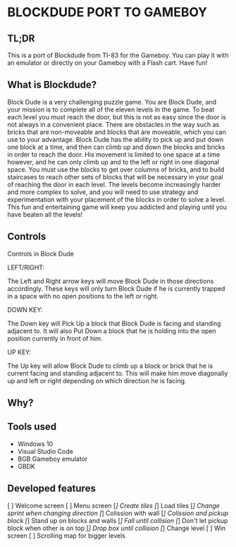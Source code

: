 # BLOCKDUDE PORT TO GAMEBOY

## TL;DR

This is a port of Blockdude from TI-83 for the Gameboy. You can play it with an emulator or directly on your Gameboy with a Flash cart. Have fun! 

## What is Blockdude?

Block Dude is a very challenging puzzle game. You are Block Dude, and your mission is to complete all of the eleven levels in the game. To beat each level you must reach the door, but this is not as easy since the door is not always in a convenient place. There are obstacles in the way such as bricks that are non-moveable and blocks that are moveable, which you can use to your advantage. Block Dude has the ability to pick up and put down one block at a time, and then can climb up and down the blocks and bricks in order to reach the door. His movement is limited to one space at a time however, and he can only climb up and to the left or right in one diagonal space. You must use the blocks to get over columns of bricks, and to build staircases to reach other sets of blocks that will be necessary in your goal of reaching the door in each level. The levels become increasingly harder and more complex to solve, and you will need to use strategy and experimentation with your placement of the blocks in order to solve a level. This fun and entertaining game will keep you addicted and playing until you have beaten all the levels!

## Controls

Controls in Block Dude

LEFT/RIGHT:
 	
The Left and Right arrow keys will move Block Dude in those directions accordingly. These keys will only turn Block Dude if he is currently trapped in a space with no open positions to the left or right.
 
DOWN KEY:
 	
The Down key will Pick Up a block that Block Dude is facing and standing adjacent to. It will also Put Down a block that he is holding into the open position currently in front of him.
 
UP KEY:
 	
The Up key will allow Block Dude to climb up a block or brick that he is current facing and standing adjacent to. This will make him move diagonally up and left or right depending on which direction he is facing.

## Why?

## Tools used

* Windows 10
* Visual Studio Code
* BGB Gameboy emulator
* GBDK

## Developed features

[ ]  Welcome screen
[ ]  Menu screen
[*]  Create tiles
[*]  Load tiles
[*]  Change sprint when changing direction
[*]  Colission with wall
[*]  Colission and pickup block
[*]  Stand up on blocks and walls
[*]  Fall until collision
[*]  Don't let pickup block when other is on top
[*]  Drop box until collision
[*]  Change level
[ ]  Win screen
[ ]  Scrolling map for bigger levels